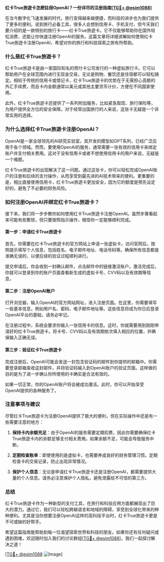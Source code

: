 **红卡True旅遊卡怎麽註冊OpenAI？一份详尽的注册指南[[TG💪+ @esim1088](https://t.me/s/esim1088)]**

在当今数字化飞速发展的时代，旅行变得越来越便捷，而科技的进步也为我们提供了更多的便利。说到旅行必备工具，很多人会想到信用卡、手机支付，但今天我们要介绍的是一款特别的旅行卡——红卡True旅遊卡。它不仅能够帮助你在国外轻松消费，还能让你快速注册OpenAI的服务。这篇文章将详细讲解如何使用红卡True旅遊卡注册OpenAI，希望对你的旅行和科技探索之旅有所帮助。

### 什么是红卡True旅遊卡？

红卡True旅遊卡是由一家国际知名的预付卡公司发行的一种虚拟旅行卡。它可以帮助用户在全球范围内进行无现金交易，无论是购物、餐饮还是住宿都可以轻松搞定。相较于传统的信用卡或借记卡，红卡True旅遊卡的优势在于无需担心高额的外汇手续费，而且卡内金额通常以美元或其他主要货币计价，方便在不同国家使用。

此外，红卡True旅遊卡还提供了一系列附加服务，比如紧急取现、旅行保险等，为用户提供全方位的安全保障。对于经常出国旅行的人来说，这张卡无疑是一个非常实用的选择。

### 为什么选择红卡True旅遊卡注册OpenAI？

OpenAI是一家全球领先的AI研究实验室，其开发的模型如GPT系列，已经广泛应用于各个领域。然而，要使用OpenAI的服务，通常需要一张有效的信用卡来绑定账户并支付相关费用。这对于没有信用卡或者不想使用信用卡的用户来说，无疑是一个难题。

红卡True旅遊卡的出现解决了这一问题。通过这张卡，你可以轻松完成OpenAI账户的注册和后续的支付操作，从而享受到最先进的AI技术带来的便利。更重要的是，相比直接使用信用卡，红卡True旅遊卡更加安全，因为它的额度是预先设定好的，避免了不必要的财务风险。

### 如何注册OpenAI并绑定红卡True旅遊卡？

接下来，我们将一步步教你如何使用红卡True旅遊卡注册OpenAI。虽然步骤看起来可能有些繁琐，但只要按照指示操作，相信你一定能够顺利完成。

#### 第一步：申请红卡True旅遊卡

首先，你需要在红卡True旅遊卡的官方网站上申请一张虚拟卡。访问官网后，按照提示填写个人信息，包括姓名、电子邮件地址、电话号码等。确保所有信息都是准确无误的，以便后续的验证过程顺利进行。

提交申请后，你会收到一封确认邮件，点击邮件中的链接激活账户。激活完成后，你就可以登录到你的账户页面查看新生成的虚拟卡号、CVV码以及有效期等信息。

#### 第二步：注册OpenAI账户

打开浏览器，输入OpenAI的官方网站网址，进入注册页面。在这里，你需要填写一些基本信息，例如用户名、密码、电子邮件地址等。这些信息将成为你日后登录OpenAI平台的基础，请务必牢记。

在注册过程中，系统会要求你输入一张信用卡的信息。这时，你就需要用到刚刚申请好的红卡True旅遊卡。将卡号、CVV码以及有效期依次填入相应的位置，并确保输入正确无误。

#### 第三步：验证红卡True旅遊卡

完成注册后，OpenAI可能会发送一封包含验证码的邮件到你提供的邮箱中。你需要登录邮箱查收这封邮件，并将验证码输入到OpenAI账户的验证页面。这样做的目的是为了进一步确认你所使用的卡确实是合法有效的。

如果一切正常，你的OpenAI账户将会被成功激活。此时，你可以开始享受OpenAI提供的各种服务了。

### 注意事项与建议

尽管红卡True旅遊卡为注册OpenAI提供了极大的便利，但在实际操作中还是有一些需要注意的地方：

1. **保持卡内余额充足**：由于OpenAI的服务需要定期扣费，因此你需要确保红卡True旅遊卡内的余额足够支付相关费用。如果余额不足，可能会导致服务中断。
   
2. **定期检查账单**：即使使用的是虚拟卡，也需要养成良好的财务管理习惯。定期检查卡的交易记录，防止出现异常情况。

3. **保护个人信息**：无论是申请红卡True旅遊卡还是注册OpenAI，都需要提供大量的个人信息。请务必注意保护个人隐私，避免泄露给不可信的第三方。

### 总结

红卡True旅遊卡作为一种新型的支付工具，在旅行和科技应用方面都展现出了巨大的潜力。通过它，我们可以轻松跨越语言和地域的障碍，享受到全球化带来的种种便利。尤其是当你想要注册OpenAI这样的高科技平台时，红卡True旅遊卡更是不可或缺的好帮手。

希望这篇指南能帮助到每一位渴望探索世界和科技的朋友。如果你还有任何疑问或遇到困难，欢迎随时加入我们的讨论群组[[TG💪+ @esim1088](https://t.me/s/esim1088)]，我们一起探讨解决之道！

[[TG💪+ @esim1088](https://t.me/s/esim1088) ![Image](https://i.postimg.cc/4NQfJmqS/Snipaste-2025-05-13-00-14-12.png)]